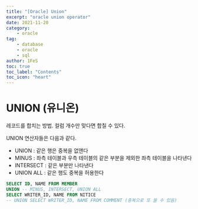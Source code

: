```yaml
---
title: "[Oracle] Union"
excerpt: "oracle union operator"
date: 2021-11-20
category:
    - oracle
tag:
    - database
    - oracle
    - sql
author: 1FeS
toc: true
toc_label: "Contents"
toc_icon: "heart"
---
```


# UNION (유니온)

레코드를 합치는 방법. 컬럼 개수만 맞다면 합칠 수 있다.

UNION 연산자들은 다음과 같다.

- UNION : 같은 행은 중복을 없앤다
- MINUS : 좌측 테이블과  우측 테이블의 같은 부분을 제외한 좌측 테이블을 나타낸다
- INTERSECT : 같은 부분만 나타낸다
- UNION ALL : 같은 행도 중복을 허용한다


```sql
SELECT ID, NAME FROM MEMBER
UNION -- MINUS, INTERSECT, UNION ALL
SELECT WRITER_ID, NAME FROM NITICE
-- UNION SELECT WRITER_ID, NAME FROM COMMENT (중복으로 또 쓸 수 있음)
```